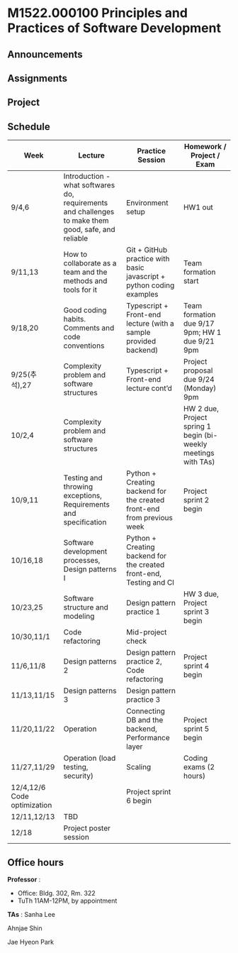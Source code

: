# M1522.000100 Principles and Practices of Software Development

## Announcements

## Assignments

## Project

## Schedule 
| Week  | Lecture | Practice Session | Homework / Project / Exam |
|-------|---------|------------------|--------------------|
|9/4,6 | Introduction - what softwares do, requirements and challenges to make them good, safe, and reliable | Environment setup | HW1 out |
|9/11,13| How to collaborate as a team and the methods and tools for it | Git + GitHub practice with basic javascript + python coding examples | Team formation start |
|9/18,20 | Good coding habits. Comments and code conventions | Typescript + Front-end lecture (with a sample provided backend) | Team formation due 9/17 9pm; HW 1 due 9/21 9pm |
|9/25(추석),27 | Complexity problem and software structures | Typescript + Front-end lecture cont’d | Project proposal due 9/24 (Monday) 9pm | 
|10/2,4 | Complexity problem and software structures | | HW 2 due, Project spring 1 begin (bi-weekly meetings with TAs) |
|10/9,11 | Testing and throwing exceptions, Requirements and specification | Python + Creating backend for the created front-end from previous week | Project sprint 2 begin |
|10/16,18 | Software development processes, Design patterns I | Python + Creating backend for the created front-end, Testing and CI | |
|10/23,25 | Software structure and modeling | Design pattern practice 1 | HW 3 due, Project sprint 3 begin |
|10/30,11/1 | Code refactoring | Mid-project check | |
|11/6,11/8 | Design patterns 2 | Design pattern practice 2, Code refactoring | Project sprint 4 begin |
|11/13,11/15 | Design patterns 3 | Design pattern practice 3  |  |
|11/20,11/22 | Operation | Connecting DB and the backend, Performance layer | Project sprint 5 begin |
|11/27,11/29 | Operation (load testing, security) | Scaling | Coding exams (2 hours) |
|12/4,12/6 Code optimization | | Project sprint 6 begin |
|12/11,12/13 | TBD | | |
|12/18 | Project poster session | | |

## Office hours
**Professor** : 
  - Office: Bldg. 302, Rm. 322
  - TuTh 11AM-12PM, by appointment
  
**TAs** :
Sanha Lee

Ahnjae Shin

Jae Hyeon Park



